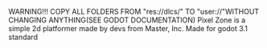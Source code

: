 WARNING!!! COPY ALL FOLDERS FROM "res://dlcs/" TO "user://"WITHOUT CHANGING ANYTHING(SEE GODOT DOCUMENTATION) Pixel Zone is a simple 2d platformer made by devs from Master, Inc. Made for godot 3.1 standard
